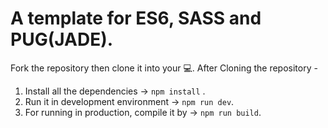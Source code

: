 # A template for ES6, SASS and PUG(JADE).

Fork the repository then clone it into your 💻.
After Cloning the repository -

1. Install all the dependencies -> `npm install` .
2. Run it in development environment -> `npm run dev`.
3. For running in production, compile it by -> `npm run build`.
